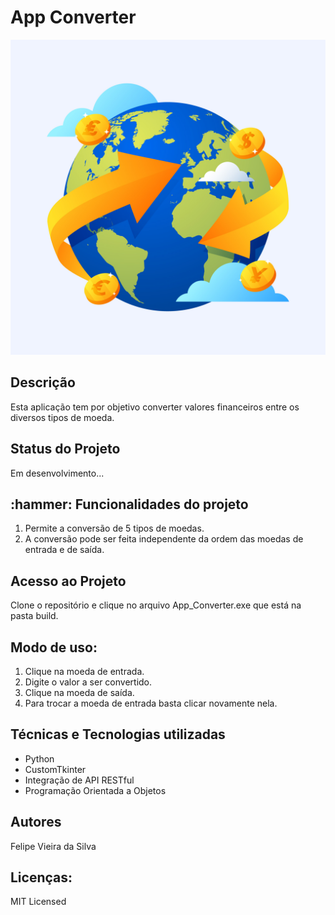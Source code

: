 <h1> App Converter</h1>

<img src="src/assets/capa.jpg">

<h2>Descrição</h2>

<p> 
  Esta aplicação tem por objetivo converter valores financeiros entre os diversos tipos de moeda. 
</p>

<h2>Status do Projeto</h2>

<p>
  Em desenvolvimento...
</p>

<h2>:hammer: Funcionalidades do projeto</h2>

<ol>
<li>Permite a conversão de 5 tipos de moedas. </li>
<li> A conversão pode ser feita independente da ordem das moedas de entrada e de saída.</li>
</ol>


<h2>Acesso ao Projeto </h2>

<p>
  Clone o repositório e clique no arquivo App_Converter.exe que está na pasta build.
</p>

<h2> Modo de uso: </h2>
<ol>
<li> Clique na moeda de entrada.</li>
<li> Digite o valor a ser convertido.</li>
<li> Clique na moeda de saída.</li>
<li>Para trocar a moeda de entrada basta clicar novamente nela.</li>
</ol>


<h2>Técnicas e Tecnologias utilizadas</h2>

<ul>
  <li>
    Python 
  </li>
  
  <li>
    CustomTkinter
  </li>

  <li>
    Integração de API RESTful
  </li>

  <li>
    Programação Orientada a Objetos
  </li>
  
</ul>

<h2>
  Autores
</h2>

Felipe Vieira da Silva

<h2>
  Licenças:
</h2>

<p>MIT Licensed</p>

